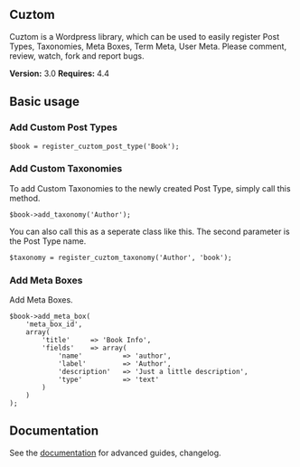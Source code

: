 ## Cuztom

Cuztom is a Wordpress library, which can be used to easily register Post Types, Taxonomies, Meta Boxes, Term Meta, User Meta. Please comment, review, watch, fork and report bugs.

**Version:** 3.0
**Requires:** 4.4

## Basic usage

### Add Custom Post Types

    $book = register_cuztom_post_type('Book');

### Add Custom Taxonomies

To add Custom Taxonomies to the newly created Post Type, simply call this method.

    $book->add_taxonomy('Author');

You can also call this as a seperate class like this. The second parameter is the Post Type name.

    $taxonomy = register_cuztom_taxonomy('Author', 'book');

### Add Meta Boxes

Add Meta Boxes.

    $book->add_meta_box(
        'meta_box_id',
        array(
            'title'     => 'Book Info',
            'fields'    => array(
                'name'          => 'author',
                'label'         => 'Author',
                'description'   => 'Just a little description',
                'type'          => 'text'
            )
        )
    );

## Documentation
See the [documentation](https://cuztom.readme.io/) for advanced guides, changelog.